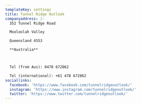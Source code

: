 ```yaml
---
templateKey: settings
title: Tunnel Ridge Outlook
companyaddress: |-
  352 Tunnel Ridge Road

  Mooloolah Valley

  Queensland 4553

  **Australia**



  Tel (from Aus): 0478 672862

  Tel (international): +61 478 672862
sociallinks:
  facebook: 'https://www.facebook.com/tunnelridgeoutlook/'
  instagram: 'https://www.instagram.com/tunnelridgeoutlook/'
  twitter: 'https://www.twitter.com/tunnelridgeoutlook/'
---
```



